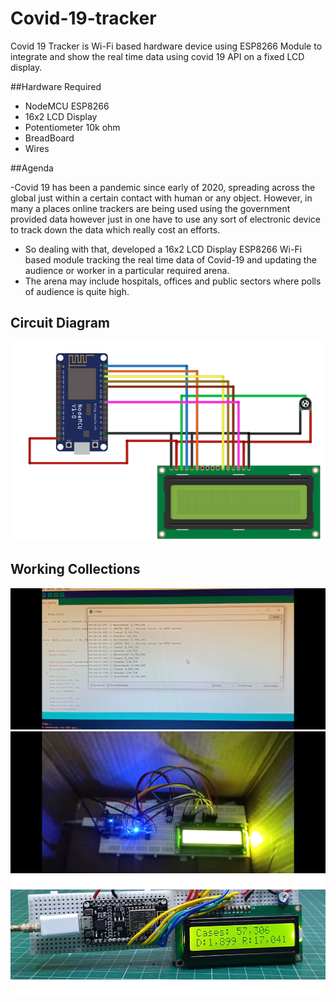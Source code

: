 # Covid-19-tracker
Covid 19 Tracker is Wi-Fi based hardware device using ESP8266 Module to integrate and show the real time data using covid 19 API on a fixed LCD display. 

##Hardware Required

- NodeMCU ESP8266
- 16x2 LCD Display
- Potentiometer 10k ohm
- BreadBoard
- Wires

##Agenda

-Covid 19 has been a pandemic since early of 2020, spreading across the global just within a certain contact with human or any object. However, in many a places online trackers are being used using the government provided data however just in one have to use any sort of electronic device to track down the data which really cost an efforts.
- So dealing with that, developed a 16x2 LCD Display ESP8266 Wi-Fi based module tracking the real time data of Covid-19 and updating the audience or worker in a particular required arena. 
- The arena may include hospitals, offices and public sectors where polls of audience is quite high. 

## Circuit Diagram
![Circuit Diagram](https://github.com/TauqeerAhmad5201/Covid-19-tracker/blob/main/ckt-diagram.png?raw=true)

## Working Collections 

![collecting data](https://github.com/TauqeerAhmad5201/Covid-19-tracker/blob/main/images/Working1.jpg?raw=true)
![Some_highlights](https://github.com/TauqeerAhmad5201/Covid-19-tracker/blob/main/images/Working2.jpg?raw=true)
![Output](https://github.com/TauqeerAhmad5201/Covid-19-tracker/blob/main/images/working3.png?raw=true)
